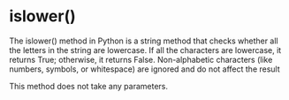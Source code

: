 # islower()

The islower() method in Python is a string method that checks whether all the letters in the string are lowercase. If all the characters are lowercase, it returns True; otherwise, it returns False. Non-alphabetic characters (like numbers, symbols, or whitespace) are ignored and do not affect the result

This method does not take any parameters.